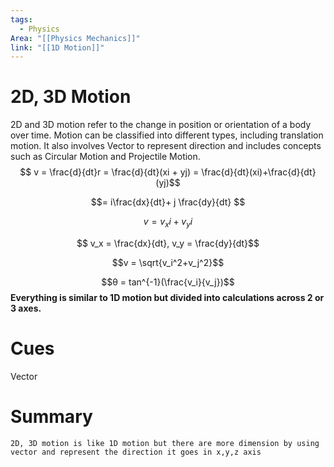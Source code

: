 ```yaml
---
tags:
  - Physics
Area: "[[Physics Mechanics]]"
link: "[[1D Motion]]"
---
```

# 2D, 3D Motion
2D and 3D motion refer to the change in position or orientation of a body over time. Motion can be classified into different types, including translation motion. It also involves Vector to represent direction and includes concepts such as Circular Motion and Projectile Motion.
$$ v = \frac{d}{dt}r = \frac{d}{dt}(xi + yj) = \frac{d}{dt}(xi)+\frac{d}{dt}(yj)$$

$$= i\frac{dx}{dt}+ j \frac{dy}{dt} $$

$$ v = v_xi + v_yi $$

$$ v_x = \frac{dx}{dt}, v_y = \frac{dy}{dt}$$

$$v = \sqrt{v_i^2+v_j^2}$$

$$θ = tan^{-1}(\frac{v_i}{v_j})$$
**Everything is similar to 1D motion but divided into calculations across 2 or 3 axes.**
# Cues
Vector
# Summary
```
2D, 3D motion is like 1D motion but there are more dimension by using vector and represent the direction it goes in x,y,z axis 
```